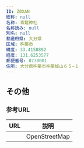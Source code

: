 ```yaml
---
ID: Z0XAN
総称: null
名称: 青筵神社
名称読み: null
別名: null
都道府県: 大分県
区域: 杵築市
緯度: 33.4158892
経度: 131.6253577
郵便番号: 8730001
住所: 大分県杵築市杵築城山６５−１
---
```


## その他

### 参考URL

| URL | 説明          |
| --- | ------------- |
|     | OpenStreetMap |
